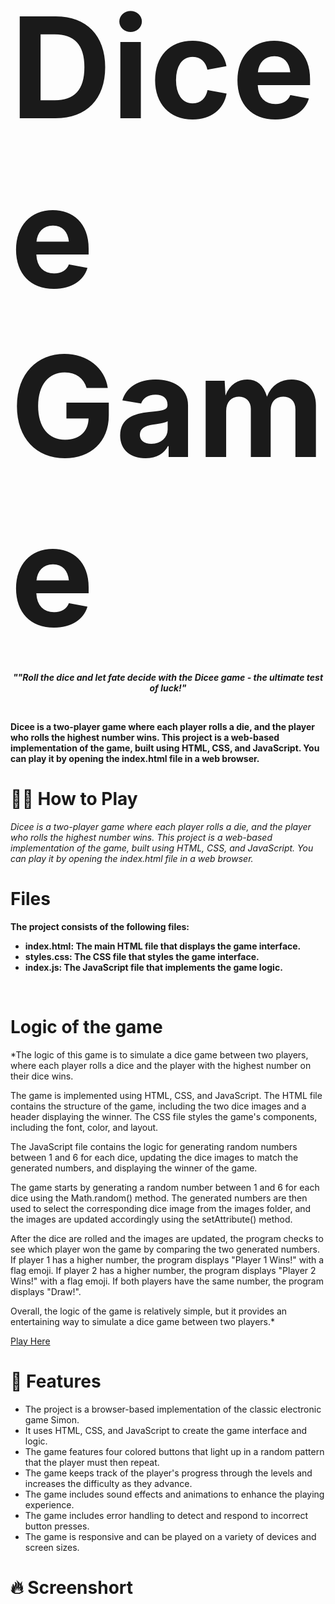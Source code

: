 # <span style="font-size:800%; font-weight:bold">Dicee Game</span>

***<p align="center" style="font-size: 100%">""Roll the dice and let fate decide with the Dicee game - the ultimate test of luck!"</p>***
<br>


**Dicee is a two-player game where each player rolls a die, and the player who rolls the highest number wins. This project is a web-based implementation of the game, built using HTML, CSS, and JavaScript. You can play it by opening the index.html file in a web browser.**

# :woman_shrugging: **How to Play**
 *Dicee is a two-player game where each player rolls a die, and the player who rolls the highest number wins. This project is a web-based implementation of the game, built using HTML, CSS, and JavaScript. You can play it by opening the index.html file in a web browser.*
# **Files**
**The project consists of the following files:**<br>
* **index.html: The main HTML file that displays the game interface.** <br>
* **styles.css: The CSS file that styles the game interface.** <br>
* **index.js: The JavaScript file that implements the game logic.**
<br> 

# **Logic of the game**
*The logic of this game is to simulate a dice game between two players, where each player rolls a dice and the player with the highest number on their dice wins.

The game is implemented using HTML, CSS, and JavaScript. The HTML file contains the structure of the game, including the two dice images and a header displaying the winner. The CSS file styles the game's components, including the font, color, and layout.

The JavaScript file contains the logic for generating random numbers between 1 and 6 for each dice, updating the dice images to match the generated numbers, and displaying the winner of the game.

The game starts by generating a random number between 1 and 6 for each dice using the Math.random() method. The generated numbers are then used to select the corresponding dice image from the images folder, and the images are updated accordingly using the setAttribute() method.

After the dice are rolled and the images are updated, the program checks to see which player won the game by comparing the two generated numbers. If player 1 has a higher number, the program displays "Player 1 Wins!" with a flag emoji. If player 2 has a higher number, the program displays "Player 2 Wins!" with a flag emoji. If both players have the same number, the program displays "Draw!".

Overall, the logic of the game is relatively simple, but it provides an entertaining way to simulate a dice game between two players.*

[Play Here](file:///C:/Users/Hp/OneDrive/Desktop/Simon%20Game%20Challenge%20Step%201%20Answer/index.html)

# :rocket: **Features**

* The project is a browser-based implementation of the classic electronic game Simon.<br>
* It uses HTML, CSS, and JavaScript to create the game interface and logic.<br>
* The game features four colored buttons that light up in a random pattern that the player must then repeat.<br>
* The game keeps track of the player's progress through the levels and increases the difficulty as they advance.<br>
* The game includes sound effects and animations to enhance the playing experience.<br>
* The game includes error handling to detect and respond to incorrect button presses.<br>
* The game is responsive and can be played on a variety of devices and screen sizes.<br>

# :fire: **Screenshort**
